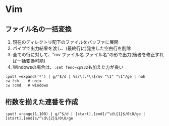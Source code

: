 # Vim
## ファイル名の一括変換
1. 現在のディレクトリ配下のファイルをバッファに展開
2. パイプで出力結果を渡し、(最終行に)発生した空白行を削除
3. 全ての行に対して、"mv ファイル名 ファイル名"の形で出力(後者を修正すれば一括変換可能)
4. Windowsの場合は、`:set fenc=cp932`も加えた方が良い
```
:put! =expand('*') | g/^$/d | %s/\(.*\)$/mv "\1" "\1"/ge | noh
:w !sh    # unix
:w !cmd   # windows
```
## 桁数を揃えた連番を作成  
```
:put! =range(1,100) | g/^$/d | [start],[end]/^\d\{1}$/0\0/ge | [start],[end]s/^\d\{2}$/0\0/ge
```
